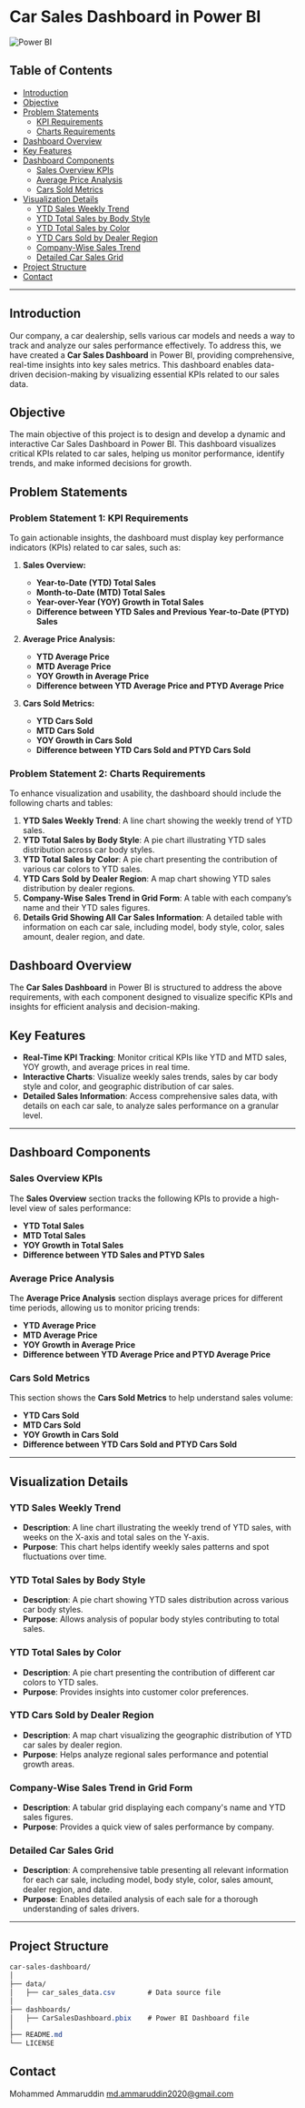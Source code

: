 # Car Sales Dashboard in Power BI

![Power BI](https://img.shields.io/badge/Power%20BI-Dashboard-yellow)

## Table of Contents

- [Introduction](#introduction)
- [Objective](#objective)
- [Problem Statements](#problem-statements)
  - [KPI Requirements](#kpi-requirements)
  - [Charts Requirements](#charts-requirements)
- [Dashboard Overview](#dashboard-overview)
- [Key Features](#key-features)
- [Dashboard Components](#dashboard-components)
  - [Sales Overview KPIs](#sales-overview-kpis)
  - [Average Price Analysis](#average-price-analysis)
  - [Cars Sold Metrics](#cars-sold-metrics)
- [Visualization Details](#visualization-details)
  - [YTD Sales Weekly Trend](#ytd-sales-weekly-trend)
  - [YTD Total Sales by Body Style](#ytd-total-sales-by-body-style)
  - [YTD Total Sales by Color](#ytd-total-sales-by-color)
  - [YTD Cars Sold by Dealer Region](#ytd-cars-sold-by-dealer-region)
  - [Company-Wise Sales Trend](#company-wise-sales-trend)
  - [Detailed Car Sales Grid](#detailed-car-sales-grid)
- [Project Structure](#project-structure)
- [Contact](#contact)

---

## Introduction

Our company, a car dealership, sells various car models and needs a way to track and analyze our sales performance effectively. To address this, we have created a **Car Sales Dashboard** in Power BI, providing comprehensive, real-time insights into key sales metrics. This dashboard enables data-driven decision-making by visualizing essential KPIs related to our sales data.

## Objective

The main objective of this project is to design and develop a dynamic and interactive Car Sales Dashboard in Power BI. This dashboard visualizes critical KPIs related to car sales, helping us monitor performance, identify trends, and make informed decisions for growth.

## Problem Statements

### Problem Statement 1: KPI Requirements

To gain actionable insights, the dashboard must display key performance indicators (KPIs) related to car sales, such as:

1. **Sales Overview:**
   - **Year-to-Date (YTD) Total Sales**
   - **Month-to-Date (MTD) Total Sales**
   - **Year-over-Year (YOY) Growth in Total Sales**
   - **Difference between YTD Sales and Previous Year-to-Date (PTYD) Sales**

2. **Average Price Analysis:**
   - **YTD Average Price**
   - **MTD Average Price**
   - **YOY Growth in Average Price**
   - **Difference between YTD Average Price and PTYD Average Price**

3. **Cars Sold Metrics:**
   - **YTD Cars Sold**
   - **MTD Cars Sold**
   - **YOY Growth in Cars Sold**
   - **Difference between YTD Cars Sold and PTYD Cars Sold**

### Problem Statement 2: Charts Requirements

To enhance visualization and usability, the dashboard should include the following charts and tables:

1. **YTD Sales Weekly Trend**: A line chart showing the weekly trend of YTD sales.
2. **YTD Total Sales by Body Style**: A pie chart illustrating YTD sales distribution across car body styles.
3. **YTD Total Sales by Color**: A pie chart presenting the contribution of various car colors to YTD sales.
4. **YTD Cars Sold by Dealer Region**: A map chart showing YTD sales distribution by dealer regions.
5. **Company-Wise Sales Trend in Grid Form**: A table with each company’s name and their YTD sales figures.
6. **Details Grid Showing All Car Sales Information**: A detailed table with information on each car sale, including model, body style, color, sales amount, dealer region, and date.

## Dashboard Overview

The **Car Sales Dashboard** in Power BI is structured to address the above requirements, with each component designed to visualize specific KPIs and insights for efficient analysis and decision-making.

## Key Features

- **Real-Time KPI Tracking**: Monitor critical KPIs like YTD and MTD sales, YOY growth, and average prices in real time.
- **Interactive Charts**: Visualize weekly sales trends, sales by car body style and color, and geographic distribution of car sales.
- **Detailed Sales Information**: Access comprehensive sales data, with details on each car sale, to analyze sales performance on a granular level.

---

## Dashboard Components

### Sales Overview KPIs

The **Sales Overview** section tracks the following KPIs to provide a high-level view of sales performance:

- **YTD Total Sales**
- **MTD Total Sales**
- **YOY Growth in Total Sales**
- **Difference between YTD Sales and PTYD Sales**

### Average Price Analysis

The **Average Price Analysis** section displays average prices for different time periods, allowing us to monitor pricing trends:

- **YTD Average Price**
- **MTD Average Price**
- **YOY Growth in Average Price**
- **Difference between YTD Average Price and PTYD Average Price**

### Cars Sold Metrics

This section shows the **Cars Sold Metrics** to help understand sales volume:

- **YTD Cars Sold**
- **MTD Cars Sold**
- **YOY Growth in Cars Sold**
- **Difference between YTD Cars Sold and PTYD Cars Sold**

---

## Visualization Details

### YTD Sales Weekly Trend

- **Description**: A line chart illustrating the weekly trend of YTD sales, with weeks on the X-axis and total sales on the Y-axis.
- **Purpose**: This chart helps identify weekly sales patterns and spot fluctuations over time.

### YTD Total Sales by Body Style

- **Description**: A pie chart showing YTD sales distribution across various car body styles.
- **Purpose**: Allows analysis of popular body styles contributing to total sales.

### YTD Total Sales by Color

- **Description**: A pie chart presenting the contribution of different car colors to YTD sales.
- **Purpose**: Provides insights into customer color preferences.

### YTD Cars Sold by Dealer Region

- **Description**: A map chart visualizing the geographic distribution of YTD car sales by dealer region.
- **Purpose**: Helps analyze regional sales performance and potential growth areas.

### Company-Wise Sales Trend in Grid Form

- **Description**: A tabular grid displaying each company's name and YTD sales figures.
- **Purpose**: Provides a quick view of sales performance by company.

### Detailed Car Sales Grid

- **Description**: A comprehensive table presenting all relevant information for each car sale, including model, body style, color, sales amount, dealer region, and date.
- **Purpose**: Enables detailed analysis of each sale for a thorough understanding of sales drivers.

---
## Project Structure
```css
car-sales-dashboard/
│
├── data/
│   ├── car_sales_data.csv        # Data source file
│
├── dashboards/
│   ├── CarSalesDashboard.pbix    # Power BI Dashboard file
│
├── README.md
└── LICENSE
```
## Contact
Mohammed Ammaruddin md.ammaruddin2020@gmail.com
